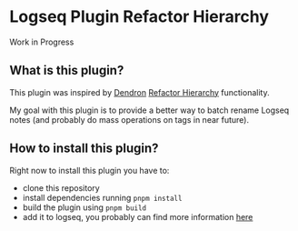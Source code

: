 # Logseq Plugin Refactor Hierarchy

Work in Progress

## What is this plugin?

This plugin was inspired by [Dendron](https://www.dendron.so/) [Refactor Hierarchy](https://wiki.dendron.so/notes/9zwkp44wnlaa8p8dpt4w8tq/) functionality.

My goal with this plugin is to provide a better way to batch rename Logseq notes (and probably do mass operations on tags in near future).

## How to install this plugin?

Right now to install this plugin you have to:

- clone this repository
- install dependencies running `pnpm install`
- build the plugin using `pnpm build`
- add it to logseq, you probably can find more information [here](https://gist.github.com/xyhp915/bb9f67f5b430ac0da2629d586a3e4d69)

